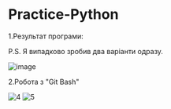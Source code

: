 # Practice-Python
1.Результат програми:

P.S. Я випадково зробив два варіанти одразу.

![image](https://user-images.githubusercontent.com/86961886/124479578-1702b200-ddaf-11eb-9f9e-e909c8d24192.png)

2.Робота з "Git Bash"

![4](https://user-images.githubusercontent.com/86961886/124486942-c8f1ac80-ddb6-11eb-8e98-3dbd29422173.PNG)
![5](https://user-images.githubusercontent.com/86961886/124486959-cc853380-ddb6-11eb-9d5a-bc8155e6a5bb.PNG)
